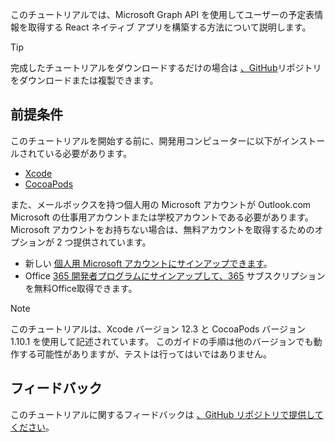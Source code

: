 <!-- markdownlint-disable MD002 MD041 -->

このチュートリアルでは、Microsoft Graph API を使用してユーザーの予定表情報を取得する React ネイティブ アプリを構築する方法について説明します。

> [!TIP]
> 完成したチュートリアルをダウンロードするだけの場合は [、GitHub](https://github.com/microsoftgraph/msgraph-training-ios-objectivec)リポジトリをダウンロードまたは複製できます。

## <a name="prerequisites"></a>前提条件

このチュートリアルを開始する前に、開発用コンピューターに以下がインストールされている必要があります。

- [Xcode](https://developer.apple.com/xcode/)
- [CocoaPods](https://cocoapods.org)

また、メールボックスを持つ個人用の Microsoft アカウントが Outlook.com Microsoft の仕事用アカウントまたは学校アカウントである必要があります。 Microsoft アカウントをお持ちない場合は、無料アカウントを取得するためのオプションが 2 つ提供されています。

- 新しい [個人用 Microsoft アカウントにサインアップできます](https://signup.live.com/signup?wa=wsignin1.0&rpsnv=12&ct=1454618383&rver=6.4.6456.0&wp=MBI_SSL_SHARED&wreply=https://mail.live.com/default.aspx&id=64855&cbcxt=mai&bk=1454618383&uiflavor=web&uaid=b213a65b4fdc484382b6622b3ecaa547&mkt=E-US&lc=1033&lic=1)。
- Office [365 開発者プログラムにサインアップして、365](https://developer.microsoft.com/office/dev-program) サブスクリプションを無料Office取得できます。

> [!NOTE]
> このチュートリアルは、Xcode バージョン 12.3 と CocoaPods バージョン 1.10.1 を使用して記述されています。 このガイドの手順は他のバージョンでも動作する可能性がありますが、テストは行ってはいではありません。

## <a name="feedback"></a>フィードバック

このチュートリアルに関するフィードバックは [、GitHub リポジトリで提供してください](https://github.com/microsoftgraph/msgraph-training-ios-objectivec)。
